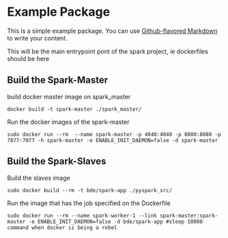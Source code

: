 # Example Package

This is a simple example package. You can use
[Github-flavored Markdown](https://guides.github.com/features/mastering-markdown/)
to write your content.

This will be the main entrypoint pont of the spark project, ie dockerfiles should be here

## Build the Spark-Master
build docker master image on spark_master 
```
docker build -t spark-master ./spark_master/ 
```
Run the docker images of the spark-master
```
sudo docker run --rm  --name spark-master -p 4040:4040 -p 8080:8080 -p 7077:7077 -h spark-master -e ENABLE_INIT_DAEMON=false -d spark-master

```

## Build the Spark-Slaves
Build the slaves image
```
sudo docker build --rm -t bde/spark-app ./pyspark_src/
```

Run the image that has the job specified on the Dockerfile
```
sudo docker run --rm --name spark-worker-1 --link spark-master:spark-master -e ENABLE_INIT_DAEMON=false -d bde/spark-app #sleep 10000 command when docker is being a rebel

```
